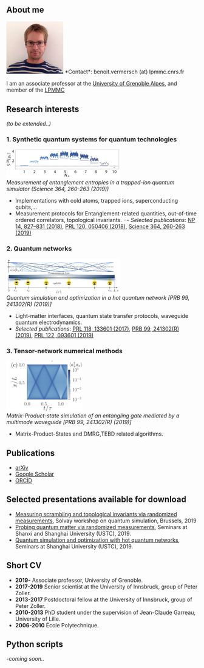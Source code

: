 ##  <a name="about"> </a> About me
<img src="Pics/vermersch.jpg" alt="drawing" width="150"/>
*Contact*: benoit.vermersch (at) lpmmc.cnrs.fr

I am an associate professor at the [University of Grenoble Alpes](https://www.univ-grenoble-alpes.fr), and member of the [LPMMC](https://lpmmc.cnrs.fr/)

## <a name="research"> </a> Research interests

*(to be extended..)*

### 1. Synthetic quantum systems for quantum technologies

<img src="Pics/Brydges2019.jpg" alt="drawing" width="300"/> <br/>*Measurement of entanglement entropies in a trapped-ion quantum simulator (Science 364, 260-263 (2019))* 

- Implementations with cold atoms, trapped ions, superconducting qubits,...
- Measurement protocols for 
Entanglement-related quantities, out-of-time ordered correlators, topological invariants.
⋅⋅- *Selected publications*:
[NP 14, 827–831 (2018)](https://www.nature.com/articles/s41567-018-0151-7), 
[PRL 120, 050406 (2018)](https://journals.aps.org/prl/abstract/10.1103/PhysRevLett.120.050406), 
[Science 364, 260-263 (2019)](https://science.sciencemag.org/content/364/6437/260)


### 2. Quantum networks

 <img src="Pics/Schuetz2019.jpg" alt="drawing" width="300"/><br/>*Quantum simulation and optimization in a hot quantum network [PRB 99, 241302(R) (2019)]* 

- Light-matter interfaces, quantum state transfer protocols, waveguide quantum electrodynamics.
- *Selected publications*:
 [PRL 118, 133601 (2017)](https://journals.aps.org/prl/abstract/10.1103/PhysRevLett.118.133601), 
 [PRB 99, 241302(R) (2019)](https://journals.aps.org/prb/abstract/10.1103/PhysRevB.99.241302), 
 [PRL 122, 093601 (2019)](https://journals.aps.org/prl/abstract/10.1103/PhysRevLett.122.093601)

### 3. Tensor-network numerical methods

 <img src="Pics/Schuetz2019_2.jpg" alt="drawing" width="200"/>  <br/>*Matrix-Product-state simulation of an entangling gate mediated by a multimode waveguide [PRB 99, 241302(R) (2019)]*

 - Matrix-Product-States and DMRG,TEBD related algorithms.
 
## <a name="publications"> </a> Publications

- [arXiv](https://arxiv.org/search/?searchtype=author&query=Vermersch%2C+B)
- [Google Scholar](https://scholar.google.com/citations?user=gbPKVn4AAAAJ&hl=en)
- [ORCID](https://orcid.org/0000-0001-6781-2079)

## <a name="talks"> </a> Selected presentations available for download

- [Measuring scrambling and topological invariants via randomized measurements](Talks/20190218Vermersch_SolvayConference.pdf), Solvay workshop on quantum simulation, Brussels, 2019
- [Probing quantum matter via randomized measurements](Talks/20190226Vermersch_StateKeyLaboratory_PekingUniversity_USTCTalk1.pdf), Seminars at Shanxi and Shanghai University (USTC), 2019.
- [Quantum simulation and optimization with hot quantum networks](Talks/20190304Vermersch_USTCTalk2.pdf),  Seminars at Shanghai University (USTC), 2019.

## <a name="cv"> </a> Short CV
- **2019-** Associate professor, University of Grenoble.
- **2017-2019** Senior scientist at the University of Innsbruck, group of Peter Zoller.
- **2013-2017** Postdoctoral fellow at the University of Innsbruck, group of Peter Zoller.
- **2010-2013** PhD student under the supervision of Jean-Claude Garreau, University of Lille.
- **2006-2010** École Polytechnique.

##  <a name="about"> </a> Python scripts
-*coming soon..*

